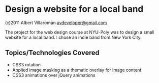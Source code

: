 # Design a website for a local band
(c)2011 Albert Villaroman <avdeveloper@gmail.com>

The project for the web design course at NYU-Poly was to design a small website for a local band. I chose an indie band from New York City.

## Topics/Technologies Covered
* CSS3 rotation
* Applied image masking as a thematic overlay for image content
* CSS3 animations over jQuery animations
